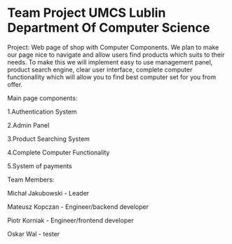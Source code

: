 # Team Project UMCS Lublin Department Of Computer Science  

Project: Web page of shop with Computer Components. We plan to make our page nice to navigate and allow users find products
which suits to their needs. To make this we will implement easy to use management panel, product search engine, clear user 
interface, complete computer functionallity which will allow you to find best computer set for you from offer.

Main page components:

  1.Authentication System
  
  2.Admin Panel 
  
  3.Product Searching System
  
  4.Complete Computer Functionality 
  
  5.System of payments

Team Members:

  Michał Jakubowski - Leader

  Mateusz Kopczan - Engineer/backend developer

  Piotr Korniak - Engineer/frontend developer

  Oskar Wal - tester


